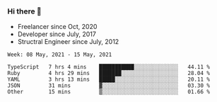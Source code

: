 ### Hi there 👋

- Freelancer since Oct, 2020
- Developer since July, 2017
- Structral Engineer since July, 2012

<!--START_SECTION:waka-->
```text
Week: 08 May, 2021 - 15 May, 2021

TypeScript   7 hrs 4 mins    ███████████░░░░░░░░░░░░░░   44.11 % 
Ruby         4 hrs 29 mins   ███████░░░░░░░░░░░░░░░░░░   28.04 % 
YAML         3 hrs 13 mins   █████░░░░░░░░░░░░░░░░░░░░   20.11 % 
JSON         31 mins         ▓░░░░░░░░░░░░░░░░░░░░░░░░   03.30 % 
Other        15 mins         ▒░░░░░░░░░░░░░░░░░░░░░░░░   01.66 % 
```
<!--END_SECTION:waka-->

